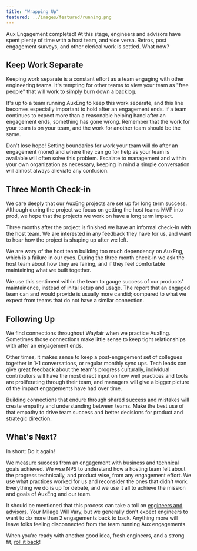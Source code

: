 ```yaml
---
title: "Wrapping Up"
featured: ../images/featured/running.png
---
```


Aux Engagement completed! At this stage, engineers and advisors have spent
plenty of time with a host team, and vice versa. Retros, post engagement surveys,
and other clerical work is settled. What now?

## Keep Work Separate

Keeping work separate is a constant effort as a team engaging with other
engineering teams. It's tempting for other teams to view your team as "free
people" that will work to simply burn down a backlog.

It's up to a team running AuxEng to keep this work separate, and this line
becomes especially important to hold after an engagement ends. If a team
continues to expect more than a reasonable helping hand after an engagement
ends, something has gone wrong. Remember that the work for your team is
on your team, and the work for another team should be the same.

Don't lose hope! Setting boundaries for work your team will do after an
engagement (none) and where they can go for help as your team is available
will often solve this problem. Escalate to management and within your own
organization as necessary, keeping in mind a simple conversation will
almost always alleviate any confusion.

## Three Month Check-in

We care deeply that our AuxEng projects are set up for long term success.
Although during the project we focus on getting the host teams MVP into prod, we
hope that the projects we work on have a long term impact.

Three months after the project is finished we have an informal check-in with the
host team. We are interested in any feedback they have for us, and want to hear
how the project is shaping up after we left.

We are wary of the host team building too much dependency on AuxEng, which is a
failure in our eyes. During the three month check-in we ask the host team about
how they are fairing, and if they feel comfortable maintaining what we built
together.

We use this sentiment within the team to gauge success of our products'
maintainence, instead of inital setup and usage. The report that an engaged
team can and would provide is usually more candid; compared to what we
expect from teams that do not have a similar connection.

## Following Up

We find connections throughout Wayfair when we practice AuxEng. Sometimes
those connections make little sense to keep tight relationships with after
an engagement ends.

Other times, it makes sense to keep a post-engagement set of collegues
together in 1-1 conversations, or regular monthly sync ups. Tech leads can
give great feedback about the team's progress culturally, individual
contributors will have the most direct input on how well practices and tools
are proliferating through their team, and managers will give a bigger picture
of the impact engagements have had over time.

Building connections that endure through shared success and mistakes will
create empathy and understanding between teams. Make the best use of that
empathy to drive team success and better decisions for product and strategic
direction.

## What's Next?

In short: Do it again!

We measure success from an engagement with business and technical goals achieved.
We wse NPS to understand how a hosting team felt about the progress technically,
and product wise, from any engagement effort. We use what practices worked for
us and reconsider the ones that didn't work. Everything we do is up for debate,
and we use it all to achieve the mission and goals of AuxEng and our team.

It should be mentioned that this process can take a toll on [engineers and advisors](./roles).
Your Milage Will Vary, but we generally don't expect engineers to want to do
more than 2 engagements back to back. Anything more will leave folks feeling
disconnected from the team running Aux engagements.

When you're ready with another good idea, fresh engineers, and a strong fit,
[roll it back](../running)!
